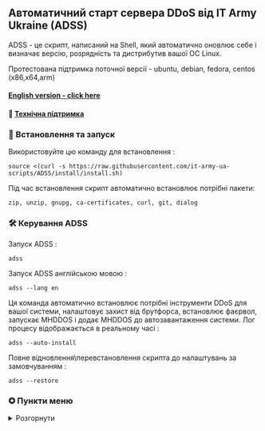 ## Автоматичний старт сервера DDoS від IT Army Ukraine (ADSS)

ADSS - це скрипт, написаний на Shell, який автоматично оновлює себе і визначає версію, розрядність та дистрибутив вашої ОС Linux.

Протестована підтримка поточної версії - ubuntu, debian, fedora, centos (х86,х64,arm)

#### [English version - click here](/README-EN.md)
#### 💁 [Технічна підтримка](https://t.me/+H6PnjkydZX0xNDky)

### 💽 Встановлення та запуск

Використовуйте цю команду для встановлення :

```
source <(curl -s https://raw.githubusercontent.com/it-army-ua-scripts/ADSS/install/install.sh)
```

Під час встановлення скрипт автоматично встановлює потрібні пакети:

`zip, unzip, gnupg, ca-certificates, curl, git, dialog`

### 🛠 Керування ADSS

Запуск ADSS : 

```
adss
```

Запуск ADSS англійською мовою : 

```
adss --lang en
```

Ця команда автоматично встановлює потрібні інструменти DDoS для вашої системи, налаштовує захист від брутфорса, встановлює фаєрвол, запускає MHDDOS і додає MHDDOS до автозавантаження системи. Лог процесу відображається в реальному часі :

```
adss --auto-install
```

Повне відновлення\перевстановлення скрипта до налаштувань за замовчуванням :

```
adss --restore
```

### ✪ Пункти меню
<details>
<summary>Розгорнути</summary>

- «Розширення портів»

Для підвищення ефективності DDOS атаки, а саме на ОС Linux потрібно дозволити відкривати безліч вихідних мережевих підключень, необхідно збільшити локальний діапазон портів TCP. Це відбувається шляхом додавання до файлу «/etc/sysctl.conf» строки «net.ipv4.ip_local_port_range=16384 65535».(пункт за бажанням, не є обов’язковим)

- «Налаштування безпеки» - (пункт за бажанням, не є обов’язковим)
- «Встановлення захисту»

Автоматично встановлюється у НЕ активному стані UFW Firewall та захист від брутфорса Fail2ban

- «Налаштування захисту» :

- «Налаштування фаєрвола»

Забороняється весь вхідний трафік, окрім по 22/tcp порту для підключення до машини по SSH, дозволяється весь вихідний трафік.

- «Налаштування захисту від брутфорса»

дозволяє 3 спроби підключення по SSH, у випадку невдалих спроб (не вірний логін чи пароль) блокує атакуючий ip на 10 хвилин.

- «DDOS» :

- «Встановлення ддос інструментів»

автоматичне встановлення db1000n, distress, mhddos відповідної архітектури та розрядності для відповідної машини. Для кожної утиліти окрім завантаження, створюється системна служба. Це дозволяє стежити за її станом і у випадку збою чи перезавантаження машини автоматично запустити її знову. 

- «Управління ддос інструментами» :

- «Налаштування автозапуску»

автоматичний запуск ddos утиліти при включенні\перезавантаженні машини.

- «Статус атаки»

перегляд логу запущеної утиліти в реальному часі з автоматичним оновленням виводу.

- «Зупинити атаку»

пункт відображається тільки у разі активної ддос утиліти.

- «MHDDOS» :

- «Запуск/Зупинка MHDDOS»

Змінюється у залежності від поточного стану. Почати ддос атаку.

- «Увімкнути/Вимкнути автозавантаження»

Змінюється у залежності від поточного стану. Додає системну службу MHDDOS у список автозавантаження після перезавантаження операційної системи.

- «Налаштування MHDDOS»

зрозуміле покрокове тонке налаштування утиліти для збільшення\зменшення навантаження на систему, ефективності атаки шляхом додавання відповідних параметрів запуску для утиліти. (пункт за бажанням, не є обов’язковим)

- «Статус MHDDOS»

відображає поточний статус служби ддос утиліти (активна\мертва) з поточними параметрами запуску тонкого налаштування.

- Пункти «DISTRESS» та «DB1000N» аналогічні до «MHDDOS»

</details>